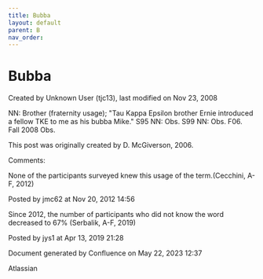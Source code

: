 ```yaml
---
title: Bubba
layout: default
parent: B
nav_order:
---
```


# Bubba

Created by  Unknown User (tjc13), last modified on Nov 23, 2008

NN: Brother (fraternity usage); &quot;Tau Kappa Epsilon brother Ernie introduced a fellow TKE to me as his bubba Mike.&quot; S95 NN: Obs. S99 NN: Obs. F06.  Fall 2008 Obs.

This post was originally created by D. McGiverson, 2006.

Comments:

None of the participants surveyed knew this usage of the term.(Cecchini, A-F, 2012)

Posted by jmc62 at Nov 20, 2012 14:56

Since 2012, the number of participants who did not know the word decreased to 67% (Serbalik, A-F, 2019)

Posted by jys1 at Apr 13, 2019 21:28

Document generated by Confluence on May 22, 2023 12:37

Atlassian
